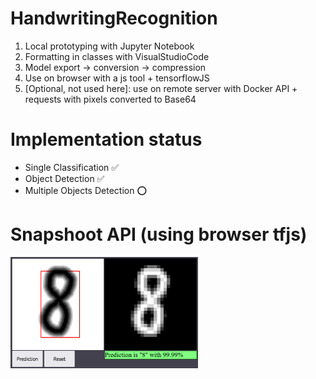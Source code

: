 # HandwritingRecognition

1. Local prototyping with Jupyter Notebook
2. Formatting in classes with VisualStudioCode
3. Model export -> conversion -> compression
4. Use on browser with a js tool + tensorflowJS
5. [Optional, not used here]: use on remote server with Docker API + requests with pixels converted to Base64


# Implementation status
- Single Classification ✅<br>
- Object Detection ✅<br>
- Multiple Objects Detection ⭕<br>

# Snapshoot API (using browser tfjs)
<img src="API/assets/snapshoot.png" width="300">
